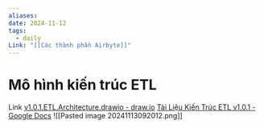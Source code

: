```yaml
---
aliases: 
date: 2024-11-12
tags:
  - daily
Link: "[[Các thành phần Airbyte]]"
---
```


# Mô hình kiến trúc ETL
Link [v1.0.1.ETL.Architecture.drawio - draw.io](https://app.diagrams.net/#G13YUDD9wdQ9pyXtHJW0X0namAlf1PTORV#%7B%22pageId%22%3A%22SydKPcMjsuP2SKxgac9M%22%7D)
[Tài Liệu Kiến Trúc ETL v1.0.1 - Google Docs](https://docs.google.com/document/d/1LUdtd_wyYEPbGFmsSduRIDIfJzOh6BVeH0WXZT8E8_I/edit?tab=t.0#heading=h.68adsnzi6piq)
![[Pasted image 20241113092012.png]]